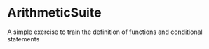 # ArithmeticSuite
A simple exercise to train the definition of functions and conditional statements
